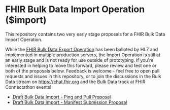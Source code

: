 # FHIR Bulk Data Import Operation ($import)

This repository contains two very early stage proposals for a FHIR Bulk Data Import Operation. 

While the [FHIR Bulk Data Export Operation](http://hl7.org/fhir/uv/bulkdata/export.html) has been balloted by HL7 and implemented in multiple production servers, the Import Operation is still at an early stage and is not ready for use outside of prototyping. If you're interested in helping to move this forward, please review and test one or both of the proposals below. Feedback is welcome - feel free to open pull requests and issues in this repository, or to join the discussions in the Bulk Data stream on https://chat.fhir.org and the Bulk Data track at FHIR Connectathon events!

- [Draft Bulk Data Import - Ping and Pull Proposal](import-pnp.md)
- [Draft Bulk Data Import - Manifest Submission Proposal ](import-manifest.md)